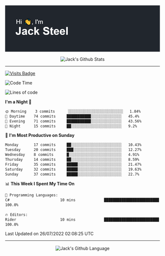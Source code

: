 <p align="center">
  <img align="center" src="https://github.com/JackSteel97/JackSteel97/blob/main/header.png?raw=true" alt="Hi, I'm Jack Steel" /> 
 </p>
<p align="center">
 <img align="center" src="https://github-readme-stats.vercel.app/api?username=jacksteel97&show_icons=true&count_private=true&theme=dracula" alt="Jack's Github Stats" /> 
</p>

<hr/>

[![Visits Badge](https://badges.pufler.dev/visits/JackSteel97/JackSteel97?color=blue&label=Profile%20Visits)](https://github.com/JackSteel97)
<!--START_SECTION:waka-->
![Code Time](http://img.shields.io/badge/Code%20Time-0%20secs-blue)

![Lines of code](https://img.shields.io/badge/From%20Hello%20World%20I%27ve%20Written-932%20Thousand%20lines%20of%20code-blue)

**I'm a Night 🦉** 

```text
🌞 Morning    3 commits      ░░░░░░░░░░░░░░░░░░░░░░░░░   1.84% 
🌆 Daytime    74 commits     ███████████░░░░░░░░░░░░░░   45.4% 
🌃 Evening    71 commits     ███████████░░░░░░░░░░░░░░   43.56% 
🌙 Night      15 commits     ██░░░░░░░░░░░░░░░░░░░░░░░   9.2%

```
📅 **I'm Most Productive on Sunday** 

```text
Monday       17 commits     ██░░░░░░░░░░░░░░░░░░░░░░░   10.43% 
Tuesday      20 commits     ███░░░░░░░░░░░░░░░░░░░░░░   12.27% 
Wednesday    8 commits      █░░░░░░░░░░░░░░░░░░░░░░░░   4.91% 
Thursday     14 commits     ██░░░░░░░░░░░░░░░░░░░░░░░   8.59% 
Friday       35 commits     █████░░░░░░░░░░░░░░░░░░░░   21.47% 
Saturday     32 commits     █████░░░░░░░░░░░░░░░░░░░░   19.63% 
Sunday       37 commits     █████░░░░░░░░░░░░░░░░░░░░   22.7%

```


📊 **This Week I Spent My Time On** 

```text
💬 Programming Languages: 
C#                       10 mins             █████████████████████████   100.0%

🔥 Editors: 
Rider                    10 mins             █████████████████████████   100.0%

```


 Last Updated on 26/07/2022 02:08:25 UTC
<!--END_SECTION:waka-->

<hr/>

<p align="center">
    <img align="center" src="https://github-readme-stats.vercel.app/api/top-langs/?username=jacksteel97&langs_count=10&layout=compact&theme=dracula" alt="Jack's Github Language" /> 
</p>
